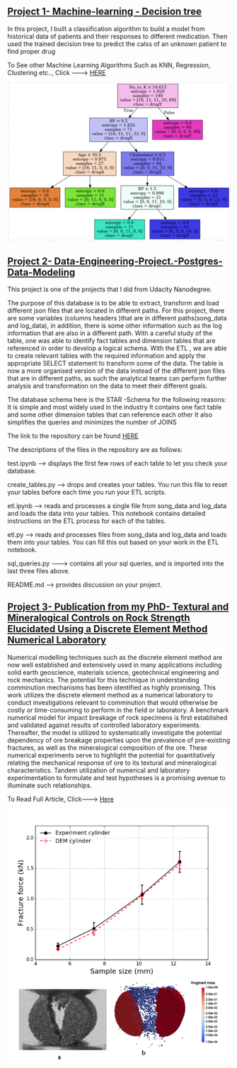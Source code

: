 
## [Project 1- Machine-learning - Decision tree](https://github.com/toplaa/Machine-Learning-Projects/blob/main/Decision%20Tree.ipynb)
In this project, I built a classification algorithm to build a model from historical data of patients and their responses to different medication. Then used the trained decision tree to predict the calss of an unknown patient to find proper drug

To See other Machine Learning Algorithms Such as KNN, Regression, Clustering etc.., Click ---> [HERE](https://github.com/toplaa/Machine-Learning-Projects)

![](/images/DT.png)

## [Project 2- Data-Engineering-Project.-Postgres-Data-Modeling ](https://github.com/toplaa/Data-Engineering-Project.-Postgres-Data-Modeling)
This project is one of the projects that I did from Udacity Nanodegree.

The purpose of this database is to be able to extract, transform and load different json files that are located in different paths. For this project, there are some variables (columns headers )that are in different paths(song_data and log_data), in addition, there is some other information such as the log information that are also in a different path. With a careful study of the table, one was able to identify fact tables and dimension tables that are referenced in order to develop a logical schema. With the ETL , we are able to create relevant tables with the required information and apply the appropriate SELECT statement to transform some of the data. The table is now a more organised version of the data instead of the different json files that are in different paths, as such the analytical teams can perform further analysis and transformation on the data to meet their different goals.

The database schema here is the STAR -Schema for the following reasons: It is simple and most widely used in the industry It contains one fact table and some other dimension tables that can reference each other It also simplifies the queries and minimizes the number of JOINS

The link to the repository can be found [HERE](https://github.com/toplaa/Data-Engineering-Project.-Postgres-Data-Modeling) 

The descriptions of the files in the repository are as follows:

test.ipynb --> displays the first few rows of each table to let you check your database.

create_tables.py --> drops and creates your tables. You run this file to reset your tables before each time you run your ETL scripts.

etl.ipynb --> reads and processes a single file from song_data and log_data and loads the data into your tables. This notebook contains detailed instructions on the ETL process for each of the tables.

etl.py --> reads and processes files from song_data and log_data and loads them into your tables. You can fill this out based on your work in the ETL notebook.

sql_queries.py ---> contains all your sql queries, and is imported into the last three files above.

README.md --> provides discussion on your project.


## [Project 3- Publication from my PhD- Textural and Mineralogical Controls on Rock Strength Elucidated Using a Discrete Element Method Numerical Laboratory](https://www.mdpi.com/2075-163X/11/9/1015)

Numerical modelling techniques such as the discrete element method are now well established and extensively used in many applications including solid earth geoscience, materials science, geotechnical engineering and rock mechanics. The potential for this technique in understanding comminution mechanisms has been identified as highly promising. This work utilizes the discrete element method as a numerical laboratory to conduct investigations relevant to comminution that would otherwise be costly or time-consuming to perform in the field or laboratory. A benchmark numerical model for impact breakage of rock specimens is first established and validated against results of controlled laboratory experiments. Thereafter, the model is utilized to systematically investigate the potential dependency of ore breakage properties upon the prevalence of pre-existing fractures, as well as the mineralogical composition of the ore. These numerical experiments serve to highlight the potential for quantitatively relating the mechanical response of ore to its textural and mineralogical characteristics. Tandem utilization of numerical and laboratory experimentation to formulate and test hypotheses is a promising avenue to illuminate such relationships.

To Read Full Article, Click---> [Here](https://www.mdpi.com/2075-163X/11/9/1015)

![](/images/predict2.png)
![](/images/predict.png)


